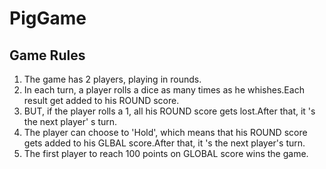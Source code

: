 # PigGame

## Game Rules

1. The game has 2 players, playing in rounds.
2. In each turn, a player rolls a dice as many times as he whishes.Each result get added to his ROUND score.
3. BUT, if the player rolls a 1, all his ROUND score gets lost.After that, it 's the next player' s turn.
4. The player can choose to 'Hold', which means that his ROUND score gets added to his GLBAL score.After that, it 's the next player's turn.
5. The first player to reach 100 points on GLOBAL score wins the game.

